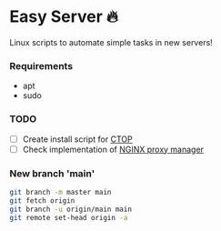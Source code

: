 # Easy Server :fire:

Linux scripts to automate simple tasks in new servers!

### Requirements

- apt
- sudo

### TODO

- [ ] Create install script for [CTOP](https://github.com/bcicen/ctop)
- [ ] Check implementation of [NGINX proxy manager](https://nginxproxymanager.com/)

### New branch 'main'

```bash
git branch -m master main
git fetch origin
git branch -u origin/main main
git remote set-head origin -a
```
